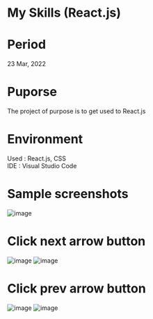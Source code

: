 # My Skills (React.js)

# Period
23 Mar, 2022

# Puporse
The project of purpose is to get used to React.js 

# Environment
Used : React.js, CSS  
IDE : Visual Studio Code

# Sample screenshots 
![image](https://user-images.githubusercontent.com/90344204/159829337-9d8e65e5-93ab-4a41-a510-8a5209cc2d8a.png)

# Click next arrow button
![image](https://user-images.githubusercontent.com/90344204/159829359-b67d52e7-dccf-42bc-959e-e820134a504e.png)
![image](https://user-images.githubusercontent.com/90344204/159829373-fd19682a-5892-4052-959d-a722bdb70e7f.png)

# Click prev arrow button
![image](https://user-images.githubusercontent.com/90344204/159829389-f2b32266-bc7d-40df-8d43-5f1d6cd66eed.png)
![image](https://user-images.githubusercontent.com/90344204/159829408-19215088-af50-461e-8a3d-65670baf6e22.png)
